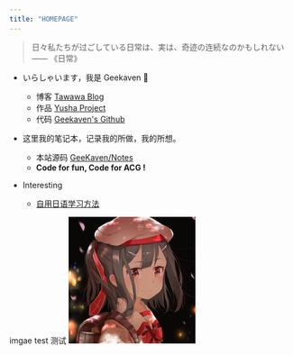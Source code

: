 ```yaml
---
title: "HOMEPAGE"
---
```


> 日々私たちが过ごしている日常は、実は、奇迹の连続なのかもしれない                           —— 《日常》

* いらしゃいます，我是 Geekaven 👏
    * 博客 [Tawawa Blog](http://tawawa.moe)
    * 作品 [Yusha Project](https://yuyuyu.moe)
    * 代码 [Geekaven's Github](https://github.com/GeeKaven)

* 这里我的笔记本，记录我的所做，我的所想。
    * 本站源码 [GeeKaven/Notes](https://github.com/GeeKaven/Notes)
    * **Code for fun, Code for ACG !**

* Interesting
    * [自用日语学习方法](Japanese/自用日语学习方法.md)

imgae test 测试
![avatar](_assets/avatar.jpeg)